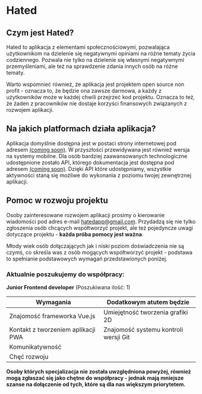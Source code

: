 
# Hated

## Czym jest Hated?
Hated to aplikacja z elementami społecznościowymi, pozwalająca użytkownikom na dzielenie się negatywnymi opiniami na różne tematy życia codziennego.
Pozwala nie tylko na dzielenie się własnymi negatywnymi przemyśleniami, ale też na sprawdzenie zdania innych osób na różne tematy.

Warto wspomnieć również, że aplikacja jest projektem open source non profit - oznacza to, że będzie ona zawsze darmowa, a każdy z użytkowników może w każdej chwili przejrzeć kod projektu. Oznacza to też, że żaden z pracowników nie dostaje korzyści finansowych związanych z rozwojem aplikacji.

## Na jakich platformach działa aplikacja?
Aplikacja domyślnie dostępna jest w postaci strony internetowej pod adresem [(coming soon)](https://github.com/marcin99b/Hated). W przyszłości przewidywana jest również wersja na systemy mobilne.
Dla osób bardziej zaawansowanych technologiczne udostępnione zostało API, którego dokumentacja jest dostępna pod adresem [(coming soon)](https://github.com/marcin99b/Hated). Dzięki API które udostępniamy, wszystkie aktywności staną się możliwe do wykonania z poziomu twojej zewnętrznej aplikacji.

## Pomoc w rozwoju projektu
Osoby zainteresowane rozwojem aplikacji prosimy o kierowanie wiadomości pod adres e-mail [hatedapp@gmail.com](mailto:hatedapp@email.com).
Przydadzą się nie tylko zgłoszenia osób chcących współtworzyć projekt, ale też pojedyncze uwagi dotyczące projektu - **każda próba pomocy jest ważna**.

Młody wiek osób dołączających jak i niski poziom doświadczenia nie są czymś, co skreśla was z osób mogących współtworzyć projekt - podstawa to spełnianie podstawowych wymagań przedstawionych poniżej.

### Aktualnie poszukujemy do współpracy:

**Junior Frontend developer** (Poszukiwana ilość: 1)

|Wymagania|Dodatkowym atutem będzie|
|--|--|
|Znajomość frameworka Vue.js|Umiejętność tworzenia grafiki 2D|
|Kontakt z tworzeniem aplikacji PWA|Znajomość systemu kontroli wersji Git|
|Komunikatywność| |
|Chęć rozwoju| |

**Osoby których specjalizacja nie została uwzględniona powyżej, również mogą zgłaszać się jako chętne do współpracy - jednak mają mniejsze szanse na dołączenie od tych, które są dla nas większym priorytetem.**
